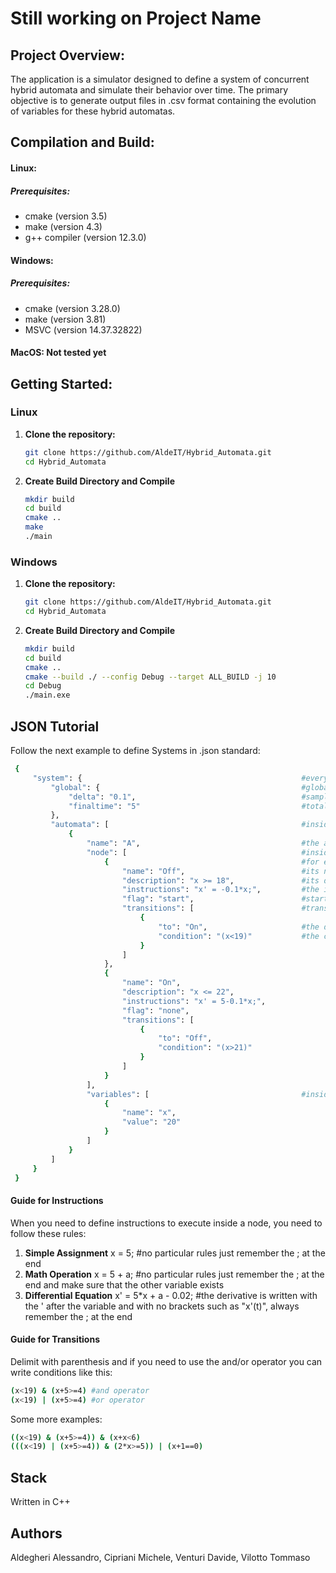 # Still working on Project Name

## Project Overview:

The application is a simulator designed to define a system of concurrent hybrid automata and simulate their behavior over time. The primary objective is to generate output files in .csv format containing the evolution of variables for these hybrid automatas.

## Compilation and Build:

#### Linux:

##### Prerequisites:

- cmake (version 3.5)
- make (version 4.3)
- g++ compiler (version 12.3.0)

#### Windows:

##### Prerequisites:

- cmake (version 3.28.0)
- make (version 3.81)
- MSVC (version 14.37.32822)

#### MacOS: Not tested yet

## Getting Started:

### Linux

1. **Clone the repository:**

   ```bash
   git clone https://github.com/AldeIT/Hybrid_Automata.git
   cd Hybrid_Automata
   ```

2. **Create Build Directory and Compile**
   ```bash
   mkdir build
   cd build
   cmake ..
   make
   ./main
   ```

### Windows

1. **Clone the repository:**

   ```bash
   git clone https://github.com/AldeIT/Hybrid_Automata.git
   cd Hybrid_Automata
   ```

2. **Create Build Directory and Compile**
   ```bash
   mkdir build
   cd build
   cmake ..
   cmake --build ./ --config Debug --target ALL_BUILD -j 10
   cd Debug
   ./main.exe
   ```

## JSON Tutorial

Follow the next example to define Systems in .json standard:

```bash
 {
     "system": {                                                 #everything needs to be inside the system object
         "global": {                                             #global variables
             "delta": "0.1",                                     #sampling interval
             "finaltime": "5"                                    #total time
         },
         "automata": [                                           #inside you can define all of your automatas
             {
                 "name": "A",                                    #the automata's name
                 "node": [                                       #inside you can define all the nodes
                     {                                           #for each node
                         "name": "Off",                          #its name
                         "description": "x >= 18",               #its description
                         "instructions": "x' = -0.1*x;",         #the instructions to execute (divided by ;)
                         "flag": "start",                        #start if starting node, none otherwise
                         "transitions": [                        #transitions to other nodes
                             {
                                 "to": "On",                     #the destination's name
                                 "condition": "(x<19)"           #the condition to check (use paranthesis to delimit)
                             }
                         ]
                     },
                     {
                         "name": "On",
                         "description": "x <= 22",
                         "instructions": "x' = 5-0.1*x;",
                         "flag": "none",
                         "transitions": [
                             {
                                 "to": "Off",
                                 "condition": "(x>21)"
                             }
                         ]
                     }
                 ],
                 "variables": [                                  #inside you need to define starting values for all the variables
                     {
                         "name": "x",
                         "value": "20"
                     }
                 ]
             }
         ]
     }
 }
```

#### Guide for Instructions

When you need to define instructions to execute inside a node, you need to follow these rules:

1. **Simple Assignment**
   x = 5; #no particular rules just remember the ; at the end
2. **Math Operation**
   x = 5 + a; #no particular rules just remember the ; at the end and make sure that the other variable exists
3. **Differential Equation**
   x' = 5\*x + a - 0.02; #the derivative is written with the ' after the variable and with no brackets such as "x'(t)", always remember the ; at the end

#### Guide for Transitions

Delimit with parenthesis and if you need to use the and/or operator you can write conditions like this:

```bash
(x<19) & (x+5>=4) #and operator
(x<19) | (x+5>=4) #or operator
```

Some more examples:

```bash
((x<19) & (x+5>=4)) & (x+x<6)
(((x<19) | (x+5>=4)) & (2*x>=5)) | (x+1==0)
```

## Stack

Written in C++

## Authors

Aldegheri Alessandro, Cipriani Michele, Venturi Davide, Vilotto Tommaso
